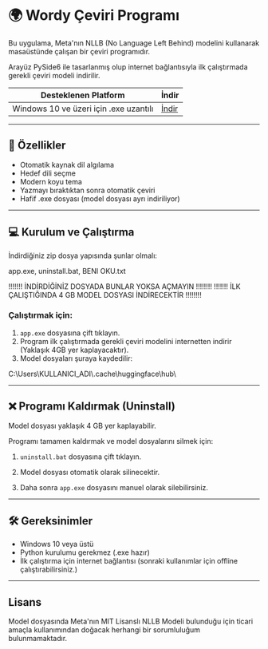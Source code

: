 # 🌍 Wordy Çeviri Programı

Bu uygulama, Meta'nın NLLB (No Language Left Behind) modelini kullanarak masaüstünde çalışan bir çeviri programıdır.

Arayüz PySide6 ile tasarlanmış olup internet bağlantısıyla ilk çalıştırmada gerekli çeviri modeli indirilir.

| Desteklenen Platform | İndir |
|----------------------|-------|
| Windows 10 ve üzeri için .exe uzantılı | [İndir](https://www.mediafire.com/file/fjj9bwliavgnhgy/Wordy-translate.zip/file) |


---

## 🚀 Özellikler

- Otomatik kaynak dil algılama
- Hedef dili seçme
- Modern koyu tema
- Yazmayı bıraktıktan sonra otomatik çeviri
- Hafif .exe dosyası (model dosyası ayrı indiriliyor)

---

## 💻 Kurulum ve Çalıştırma

İndirdiğiniz zip dosya yapısında şunlar olmalı:

app.exe, uninstall.bat, BENI OKU.txt

!!!!!!! İNDİRDİĞİNİZ DOSYADA BUNLAR YOKSA AÇMAYIN !!!!!!!!
!!!!!!! İLK ÇALIŞTIĞINDA 4 GB MODEL DOSYASI İNDİRECEKTİR !!!!!!!!

### Çalıştırmak için:

1. `app.exe` dosyasına çift tıklayın.
2. Program ilk çalıştırmada gerekli çeviri modelini internetten indirir (Yaklaşık 4GB yer kaplayacaktır).
3. Model dosyaları şuraya kaydedilir:

C:\Users\KULLANICI_ADI\\.cache\huggingface\hub\

---

## ❌ Programı Kaldırmak (Uninstall)

Model dosyası yaklaşık 4 GB yer kaplayabilir.

Programı tamamen kaldırmak ve model dosyalarını silmek için:

1. `uninstall.bat` dosyasına çift tıklayın.

2. Model dosyası otomatik olarak silinecektir.

3. Daha sonra `app.exe` dosyasını manuel olarak silebilirsiniz.

---

## 🛠️ Gereksinimler

- Windows 10 veya üstü
- Python kurulumu gerekmez (.exe hazır)
- İlk çalıştırma için internet bağlantısı (sonraki kullanımlar için offline çalıştırabilirsiniz.)

---

## Lisans

Model dosyasında Meta'nın MIT Lisanslı NLLB Modeli bulunduğu için ticari amaçla kullanımından doğacak herhangi bir sorumluluğum bulunmamaktadır.
